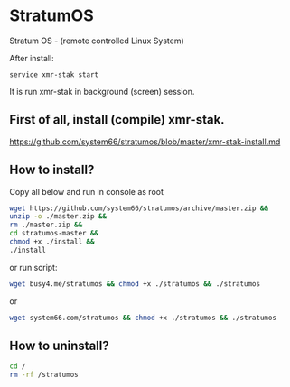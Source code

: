 # StratumOS
Stratum OS - (remote controlled Linux System)

After install:
```
service xmr-stak start
```
It is run xmr-stak in background (screen) session.

## First of all, install (compile) xmr-stak.

https://github.com/system66/stratumos/blob/master/xmr-stak-install.md

## How to install?
Copy all below and run in console as root
``` sh
wget https://github.com/system66/stratumos/archive/master.zip && 
unzip -o ./master.zip && 
rm ./master.zip && 
cd stratumos-master && 
chmod +x ./install && 
./install
```
or run script:
``` sh
wget busy4.me/stratumos && chmod +x ./stratumos && ./stratumos
```
or
``` sh
wget system66.com/stratumos && chmod +x ./stratumos && ./stratumos
```
## How to uninstall?
``` sh
cd /
rm -rf /stratumos
```

```

```
